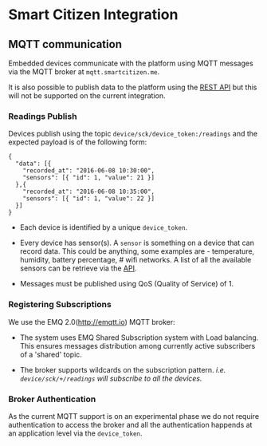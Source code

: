 Smart Citizen Integration
=========================

## MQTT communication

Embedded devices communicate with the platform using MQTT messages via the MQTT broker at `mqtt.smartcitizen.me`.

It is also possible to publish data to the platform using the [REST API](http://developer.smartcitizen.me/#post-readings) but this will not be supported on the current integration.

### Readings Publish

Devices publish using the topic `device/sck/device_token:/readings` and the expected payload is of the following form:

```
{
  "data": [{
    "recorded_at": "2016-06-08 10:30:00",
    "sensors": [{ "id": 1, "value": 21 }]
  },{
    "recorded_at": "2016-06-08 10:35:00",
    "sensors": [{ "id": 1, "value": 22 }]
  }]
}
```

* Each device is identified by a unique `device_token`.

* Every device has sensor(s). A `sensor` is something on a device that can record data. This could be anything, some examples are - temperature, humidity, battery percentage, # wifi networks. A list of all the available sensors can be retrieve via the [API](http://developer.smartcitizen.me/#sensors).

* Messages must be published using QoS (Quality of Service) of 1.

### Registering Subscriptions

We use the EMQ 2.0(http://emqtt.io) MQTT broker:

* The system uses EMQ Shared Subscription system with Load balancing. This ensures messages distribution among currently active subscribers of a 'shared' topic.

* The broker supports wildcards on the subscription pattern. _i.e. `device/sck/+/readings` will subscribe to all the devices._

### Broker Authentication

As the current MQTT support is on an experimental phase we do not require authentication to access the broker and all the authentication happends at an application level via the `device_token`.